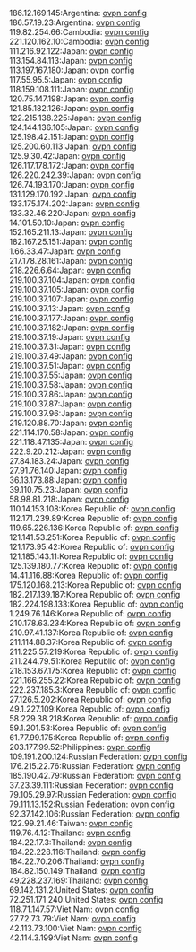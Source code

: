 186.12.169.145:Argentina: [ovpn config](vpn/186_12_169_145.ovpn)  
186.57.19.23:Argentina: [ovpn config](vpn/186_57_19_23.ovpn)  
119.82.254.66:Cambodia: [ovpn config](vpn/119_82_254_66.ovpn)  
221.120.162.10:Cambodia: [ovpn config](vpn/221_120_162_10.ovpn)  
111.216.92.122:Japan: [ovpn config](vpn/111_216_92_122.ovpn)  
113.154.84.113:Japan: [ovpn config](vpn/113_154_84_113.ovpn)  
113.197.167.180:Japan: [ovpn config](vpn/113_197_167_180.ovpn)  
117.55.95.5:Japan: [ovpn config](vpn/117_55_95_5.ovpn)  
118.159.108.111:Japan: [ovpn config](vpn/118_159_108_111.ovpn)  
120.75.147.198:Japan: [ovpn config](vpn/120_75_147_198.ovpn)  
121.85.182.126:Japan: [ovpn config](vpn/121_85_182_126.ovpn)  
122.215.138.225:Japan: [ovpn config](vpn/122_215_138_225.ovpn)  
124.144.136.105:Japan: [ovpn config](vpn/124_144_136_105.ovpn)  
125.198.42.151:Japan: [ovpn config](vpn/125_198_42_151.ovpn)  
125.200.60.113:Japan: [ovpn config](vpn/125_200_60_113.ovpn)  
125.9.30.42:Japan: [ovpn config](vpn/125_9_30_42.ovpn)  
126.117.178.172:Japan: [ovpn config](vpn/126_117_178_172.ovpn)  
126.220.242.39:Japan: [ovpn config](vpn/126_220_242_39.ovpn)  
126.74.193.170:Japan: [ovpn config](vpn/126_74_193_170.ovpn)  
131.129.170.192:Japan: [ovpn config](vpn/131_129_170_192.ovpn)  
133.175.174.202:Japan: [ovpn config](vpn/133_175_174_202.ovpn)  
133.32.46.220:Japan: [ovpn config](vpn/133_32_46_220.ovpn)  
14.101.50.10:Japan: [ovpn config](vpn/14_101_50_10.ovpn)  
152.165.211.13:Japan: [ovpn config](vpn/152_165_211_13.ovpn)  
182.167.25.151:Japan: [ovpn config](vpn/182_167_25_151.ovpn)  
1.66.33.47:Japan: [ovpn config](vpn/1_66_33_47.ovpn)  
217.178.28.161:Japan: [ovpn config](vpn/217_178_28_161.ovpn)  
218.226.6.64:Japan: [ovpn config](vpn/218_226_6_64.ovpn)  
219.100.37.104:Japan: [ovpn config](vpn/219_100_37_104.ovpn)  
219.100.37.105:Japan: [ovpn config](vpn/219_100_37_105.ovpn)  
219.100.37.107:Japan: [ovpn config](vpn/219_100_37_107.ovpn)  
219.100.37.13:Japan: [ovpn config](vpn/219_100_37_13.ovpn)  
219.100.37.177:Japan: [ovpn config](vpn/219_100_37_177.ovpn)  
219.100.37.182:Japan: [ovpn config](vpn/219_100_37_182.ovpn)  
219.100.37.19:Japan: [ovpn config](vpn/219_100_37_19.ovpn)  
219.100.37.31:Japan: [ovpn config](vpn/219_100_37_31.ovpn)  
219.100.37.49:Japan: [ovpn config](vpn/219_100_37_49.ovpn)  
219.100.37.51:Japan: [ovpn config](vpn/219_100_37_51.ovpn)  
219.100.37.55:Japan: [ovpn config](vpn/219_100_37_55.ovpn)  
219.100.37.58:Japan: [ovpn config](vpn/219_100_37_58.ovpn)  
219.100.37.86:Japan: [ovpn config](vpn/219_100_37_86.ovpn)  
219.100.37.87:Japan: [ovpn config](vpn/219_100_37_87.ovpn)  
219.100.37.96:Japan: [ovpn config](vpn/219_100_37_96.ovpn)  
219.120.88.70:Japan: [ovpn config](vpn/219_120_88_70.ovpn)  
221.114.170.58:Japan: [ovpn config](vpn/221_114_170_58.ovpn)  
221.118.47.135:Japan: [ovpn config](vpn/221_118_47_135.ovpn)  
222.9.20.212:Japan: [ovpn config](vpn/222_9_20_212.ovpn)  
27.84.183.24:Japan: [ovpn config](vpn/27_84_183_24.ovpn)  
27.91.76.140:Japan: [ovpn config](vpn/27_91_76_140.ovpn)  
36.13.173.88:Japan: [ovpn config](vpn/36_13_173_88.ovpn)  
39.110.75.23:Japan: [ovpn config](vpn/39_110_75_23.ovpn)  
58.98.81.218:Japan: [ovpn config](vpn/58_98_81_218.ovpn)  
110.14.153.108:Korea Republic of: [ovpn config](vpn/110_14_153_108.ovpn)  
112.171.239.89:Korea Republic of: [ovpn config](vpn/112_171_239_89.ovpn)  
119.65.226.136:Korea Republic of: [ovpn config](vpn/119_65_226_136.ovpn)  
121.141.53.251:Korea Republic of: [ovpn config](vpn/121_141_53_251.ovpn)  
121.173.95.42:Korea Republic of: [ovpn config](vpn/121_173_95_42.ovpn)  
121.185.143.11:Korea Republic of: [ovpn config](vpn/121_185_143_11.ovpn)  
125.139.180.77:Korea Republic of: [ovpn config](vpn/125_139_180_77.ovpn)  
14.41.116.88:Korea Republic of: [ovpn config](vpn/14_41_116_88.ovpn)  
175.120.168.213:Korea Republic of: [ovpn config](vpn/175_120_168_213.ovpn)  
182.217.139.187:Korea Republic of: [ovpn config](vpn/182_217_139_187.ovpn)  
182.224.198.133:Korea Republic of: [ovpn config](vpn/182_224_198_133.ovpn)  
1.249.76.146:Korea Republic of: [ovpn config](vpn/1_249_76_146.ovpn)  
210.178.63.234:Korea Republic of: [ovpn config](vpn/210_178_63_234.ovpn)  
210.97.41.137:Korea Republic of: [ovpn config](vpn/210_97_41_137.ovpn)  
211.114.88.37:Korea Republic of: [ovpn config](vpn/211_114_88_37.ovpn)  
211.225.57.219:Korea Republic of: [ovpn config](vpn/211_225_57_219.ovpn)  
211.244.79.51:Korea Republic of: [ovpn config](vpn/211_244_79_51.ovpn)  
218.153.67.175:Korea Republic of: [ovpn config](vpn/218_153_67_175.ovpn)  
221.166.255.22:Korea Republic of: [ovpn config](vpn/221_166_255_22.ovpn)  
222.237.185.3:Korea Republic of: [ovpn config](vpn/222_237_185_3.ovpn)  
27.126.5.202:Korea Republic of: [ovpn config](vpn/27_126_5_202.ovpn)  
49.1.227.109:Korea Republic of: [ovpn config](vpn/49_1_227_109.ovpn)  
58.229.38.218:Korea Republic of: [ovpn config](vpn/58_229_38_218.ovpn)  
59.1.201.53:Korea Republic of: [ovpn config](vpn/59_1_201_53.ovpn)  
61.77.99.175:Korea Republic of: [ovpn config](vpn/61_77_99_175.ovpn)  
203.177.99.52:Philippines: [ovpn config](vpn/203_177_99_52.ovpn)  
109.191.200.124:Russian Federation: [ovpn config](vpn/109_191_200_124.ovpn)  
176.215.22.76:Russian Federation: [ovpn config](vpn/176_215_22_76.ovpn)  
185.190.42.79:Russian Federation: [ovpn config](vpn/185_190_42_79.ovpn)  
37.23.39.111:Russian Federation: [ovpn config](vpn/37_23_39_111.ovpn)  
79.105.29.97:Russian Federation: [ovpn config](vpn/79_105_29_97.ovpn)  
79.111.13.152:Russian Federation: [ovpn config](vpn/79_111_13_152.ovpn)  
92.37.142.106:Russian Federation: [ovpn config](vpn/92_37_142_106.ovpn)  
122.99.21.46:Taiwan: [ovpn config](vpn/122_99_21_46.ovpn)  
119.76.4.12:Thailand: [ovpn config](vpn/119_76_4_12.ovpn)  
184.22.17.3:Thailand: [ovpn config](vpn/184_22_17_3.ovpn)  
184.22.228.116:Thailand: [ovpn config](vpn/184_22_228_116.ovpn)  
184.22.70.206:Thailand: [ovpn config](vpn/184_22_70_206.ovpn)  
184.82.150.149:Thailand: [ovpn config](vpn/184_82_150_149.ovpn)  
49.228.237.169:Thailand: [ovpn config](vpn/49_228_237_169.ovpn)  
69.142.131.2:United States: [ovpn config](vpn/69_142_131_2.ovpn)  
72.251.171.240:United States: [ovpn config](vpn/72_251_171_240.ovpn)  
118.71.147.57:Viet Nam: [ovpn config](vpn/118_71_147_57.ovpn)  
27.72.73.79:Viet Nam: [ovpn config](vpn/27_72_73_79.ovpn)  
42.113.73.100:Viet Nam: [ovpn config](vpn/42_113_73_100.ovpn)  
42.114.3.199:Viet Nam: [ovpn config](vpn/42_114_3_199.ovpn)  
